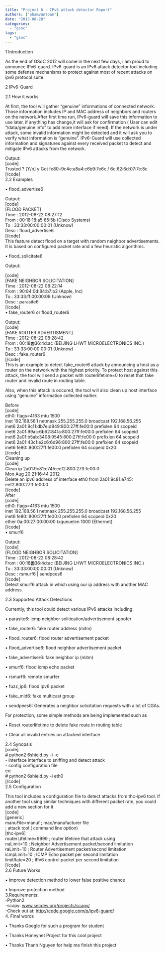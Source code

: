 ```yaml
---
title: "Project 6 - IPv6 attack detector Report"
authors: ["phamvantoan"]
date: "2012-08-28"
categories: 
  - "gsoc"
tags: 
  - "gsoc"
---
```


1 Introduction  
  
As the end of GSoC 2012 will come in the next few days, i am proud to announce IPv6-guard. IPv6-guard is an IPv6 attack detector tool including some defense mechanisms to protect against most of recent attacks on ipv6 protocol suite.  
  
2 IPv6-Guard  
  
2.1 How it works  
  
At first, the tool will gather “genuine” informations of connected network. Those information includes IP and MAC address of neighbors and routers on the network.After first time run, IPv6-guard will save this information to use later, if anything has change,it will ask for confirmation ( User can edit “/data/genuine.info” to add more interface if need). If the network is under attack, some invalid information might be detected and it will ask you to verify what information is “genuine”. IPv6-Guard will use collected information and signatures against every received packet to detect and mitigate IPv6 attacks from the network.  
  
Output:  
\[code\]  
Trusted ? \[Y/n\] y Got fe80::9c4e:a8a4:c6b9:7e6c / 6c:62:6d:07:7e:8c  
\[/code\]  
2.2 Examples  
  
• flood\_advertise6  
  
Output:  
\[code\]  
\[FLOOD PACKET\]  
Time : 2012-08-22 08:27:12  
From : 00:18:18:a5:65:5b (Cisco Systems)  
To : 33:33:00:00:00:01 (Unknow)  
Desc : flood\_advertise6  
\[/code\]  
This feature detect flood on a target with random neighbor advertisements. It is based on configured packet rate and a few heuristic algorithms.  
  
• flood\_solicitate6  
  
Output:  
  
\[code\]  
\[FAKE NEIGHBOR SOLICITATION\]  
Time : 2012-08-22 08:22:14  
From : 90:84:0d:84:b7:b2 (Apple, Inc)  
To : 33:33:ff:00:00:09 (Unknow)  
Desc : parasite6  
\[/code\]  
• fake\_router6 or flood\_router6  
  
Output:  
\[code\]  
\[FAKE ROUTER ADVERTISMENT\]  
Time : 2012-08-22 08:28:42  
From : 00:18:ab:36:4d:ac (BEIJING LHWT MICROELECTRONICS INC.)  
To : 33:33:00:00:00:01 (Unknow)  
Desc : fake\_router6  
\[/code\]  
This is an example to detect fake\_router6 attack by announcing a host as a router on the network with the highest priority. To protect host against this attack, the tool will send a packet with routerlifetime=0 to reset that fake router and invalid route in routing table.  
  
Also, when this attack is occured, the tool will also clean up host interface using “genuine” information collected earlier.  
  
Before  
\[code\]  
eth0: flags=4163 mtu 1500  
inet 192.168.56.1 netmask 255.255.255.0 broadcast 192.168.56.255  
inet6 2a01:9c11:db7e:d849:800:27ff:fe00:0 prefixlen 64 scopeid  
inet6 2a01:99ac:6b62:841a:800:27ff:fe00:0 prefixlen 64 scopeid  
inet6 2a01:b5ab:3408:9545:800:27ff:fe00:0 prefixlen 64 scopeid  
inet6 2a01:43c1:e2c6:6d96:800:27ff:fe00:0 prefixlen 64 scopeid  
inet6 fe80::800:27ff:fe00:0 prefixlen 64 scopeid 0x20  
\[/code\]  
Cleaning up  
\[code\]  
Clean ip 2a01:9c81:e745:eef2:800:27ff:fe00:0  
Mon Aug 20 21:16:44 2012  
Delete an ipv6 address of interface eth0 from 2a01:9c81:e745:  
eef2:800:27ff:fe00:0  
\[/code\]  
After  
\[code\]  
eth0: flags=4163 mtu 1500  
inet 192.168.56.1 netmask 255.255.255.0 broadcast 192.168.56.255  
inet6 fe80::800:27ff:fe00:0 prefixlen 64 scopeid 0x20  
ether 0a:00:27:00:00:00 txqueuelen 1000 (Ethernet)  
\[/code\]  
• smurf6  
  
Output:  
\[code\]  
\[FLOOD NEIGHBOR SOLICITATION\]  
Time : 2012-08-22 08:28:42  
From : 00:18:ab:36:4d:ac (BEIJING LHWT MICROELECTRONICS INC.)  
To : 33:33:00:00:00:01 (Unknow)  
Desc : rsmurf6 | sendpees6  
\[/code\]  
Detect smurf6 attack in which using our ip address with another MAC address.  
  
2.3 Supported Attack Detections  
  
Currently, this tool could detect various IPv6 attacks including:  
  
• parasite6: icmp neighbor solitication/advertisement spoofer  
  
• fake\_router6: fake router address (mitm)  
  
• flood\_router6: flood router advertisement packet  
  
• flood\_advertise6: flood neighbor advertisement packet  
  
• fake\_advertiser6: fake neighbor ip (mitm)  
  
• smurf6: flood icmp echo packet  
  
• rsmurf6: remote smurfer  
  
• fuzz\_ip6: flood ipv6 packet  
  
• fake\_mld6: fake multicast group  
  
• sendpees6: Generates a neighbor solicitation requests with a lot of CGAs.  
  
For protection, some simple methods are being implemented such as  
  
• Reset routerlifetime to delete fake route in routing table  
  
• Clear all invalid entries on attacked interface  
  
2.4 Synopsis  
\[code\]  
\# python2 6shield.py -i \-c  
\- interface interface to sniffing and detect attack  
\- config configuration file  
ex:  
\# python2 6shield.py -i eth0  
\[/code\]  
2.5 Configuration  
  
This tool includes a configuration file to detect attacks from thc-ipv6 tool. If another tool using similar techniques with different packet rate, you could add a new section for it  
\[code\]  
\[generic\]  
manuFile=manuf ; mac/manufacturer file  
; attack tool ( command line option)  
\[thc-ipv6\]  
routerLifetime=9999 ; router lifetime that attack using  
naLimit=10 ; Neighbor Advertisement packet/second limitation  
raLimit=10 ; Router Advertisement packet/second limitation  
icmpLimit=10 ; ICMP Echo packet per second limitation  
limitRate=20 ; IPv6 control packet per second limitation  
\[/code\]  
2.6 Future Works  
  
• Improve detection method to lower false positive chance  
  
• Improve protection method  
3.Requirements:  
\-Python2  
\-scapy: www.secdev.org/projects/scapy/  
\-Check out at: http://code.google.com/p/ipv6-guard/  
4\. Final words  
  
• Thanks Google for such a program for student  
  
• Thanks Honeynet Project for this cool project  
  
• Thanks Thanh Nguyen for help me finish this project
